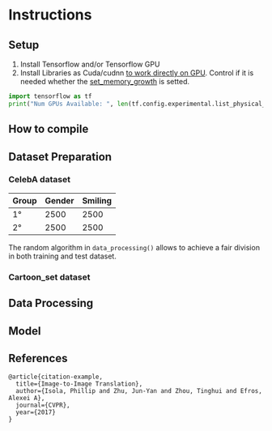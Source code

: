 # Instructions

## Setup

1. Install Tensorflow and/or Tensorflow GPU
2. Install Libraries as Cuda/cudnn [to work directly on GPU](https://deeplizard.com/learn/video/IubEtS2JAiY). Control if it is needed whether the [set_memory_growth](https://deeplizard.com/learn/video/Boo6SmgmHuM) is setted.
~~~python
import tensorflow as tf
print("Num GPUs Available: ", len(tf.config.experimental.list_physical_devices('GPU')))
~~~

## How to compile

## Dataset Preparation
### CelebA dataset
Group  | Gender  | Smiling
------ | ------- |--------
1°     | 2500    | 2500
2°     | 2500    | 2500
The random algorithm in  `data_processing()` allows to achieve a fair division in both training and 
test dataset.
### Cartoon_set dataset

## Data Processing

## Model

## References 
```
@article{citation-example,
  title={Image-to-Image Translation},
  author={Isola, Phillip and Zhu, Jun-Yan and Zhou, Tinghui and Efros, Alexei A},
  journal={CVPR},
  year={2017}
}
```
